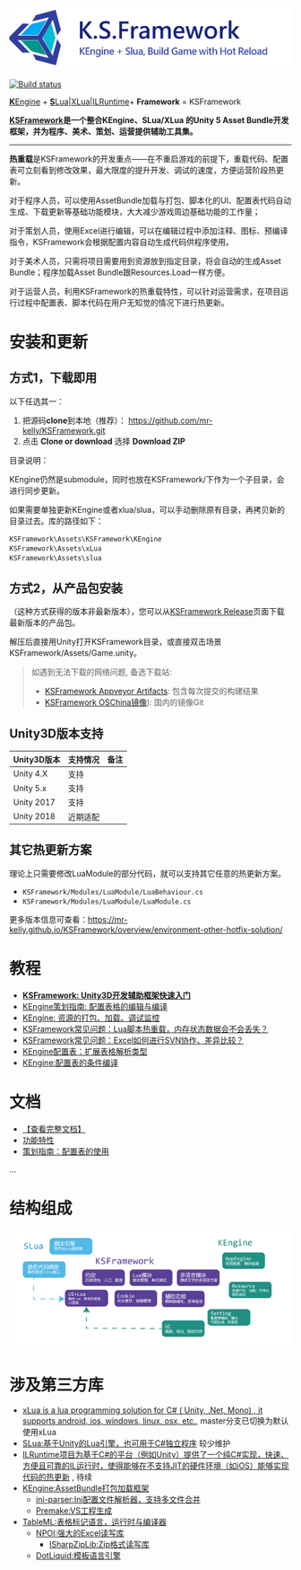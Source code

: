 
![KSFramework](Docs/KSFramework-logo.png)

[![Build status](https://ci.appveyor.com/api/projects/status/lt34ynvl3lac62ln/branch/master?svg=true)](https://ci.appveyor.com/project/mr-kelly/ksframework/branch/master)

[**K**Engine](https://github.com/mr-kelly/KEngine) + [**S**Lua](https://github.com/mr-kelly/slua)|[XLua](https://github.com/Tencent/xLua)|[ILRuntime](https://github.com/Ourpalm/ILRuntime)+ **Framework** = KSFramework

**[KSFramework](https://github.com/mr-kelly/KSFramework)是一个整合KEngine、SLua/XLua 的Unity 5 Asset Bundle开发框架，并为程序、美术、策划、运营提供辅助工具集。**

---------------------

**热重载**是KSFramework的开发重点——在不重启游戏的前提下，重载代码、配置表可立刻看到修改效果，最大限度的提升开发、调试的速度，方便运营阶段热更新。

对于程序人员，可以使用AssetBundle加载与打包、脚本化的UI、配置表代码自动生成、下载更新等基础功能模块，大大减少游戏周边基础功能的工作量；

对于策划人员，使用Excel进行编辑，可以在编辑过程中添加注释、图标、预编译指令，KSFramework会根据配置内容自动生成代码供程序使用。

对于美术人员，只需将项目需要用到资源放到指定目录，将会自动的生成Asset Bundle；程序加载Asset Bundle跟Resources.Load一样方便。


对于运营人员，利用KSFramework的热重载特性，可以针对运营需求，在项目运行过程中配置表、脚本代码在用户无知觉的情况下进行热更新。

# 安装和更新

## 方式1，下载即用

以下任选其一：

1. 把源码**clone**到本地（推荐）：  https://github.com/mr-kelly/KSFramework.git
2. 点击 **Clone or download**  选择 **Download ZIP** 

目录说明：

KEngine仍然是submodule，同时也放在KSFramework/下作为一个子目录，会进行同步更新。

如果需要单独更新KEngine或者xlua/slua，可以手动删除原有目录，再拷贝新的目录过去。库的路径如下：

```c#
KSFramework\Assets\KSFramework\KEngine
KSFramework\Assets\xLua
KSFramework\Assets\slua
```



## 方式2，从产品包安装

（这种方式获得的版本非最新版本），您可以从[KSFramework Release](https://github.com/mr-kelly/KSFramework/releases)页面下载最新版本的产品包。

解压后直接用Unity打开KSFramework目录，或直接双击场景KSFramework/Assets/Game.unity。

> 如遇到无法下载的网络问题, 备选下载站:
>
> - [KSFramework Appveyor Artifacts](https://ci.appveyor.com/project/mr-kelly/ksframework/branch/master/artifacts): 包含每次提交的构建结果
> - [KSFramework OSChina镜像](http://git.oschina.net/mrkelly/KSFramework)): 国内的镜像Git

## Unity3D版本支持

| Unity3D版本 | 支持情况 | 备注 |
| ----------- | -------- | ---- |
| Unity 4.X   | 支持     |      |
| Unity 5.x   | 支持     |      |
| Unity 2017  | 支持     |      |
| Unity 2018  | 近期适配 |      |


## 其它热更新方案

理论上只需要修改LuaModule的部分代码，就可以支持其它任意的热更新方案。

- `KSFramework/Modules/LuaModule/LuaBehaviour.cs`  
- `KSFramework/Modules/LuaModule/LuaModule.cs`

更多版本信息可查看：https://mr-kelly.github.io/KSFramework/overview/environment-other-hotfix-solution/

# 教程

- [**KSFramework: Unity3D开发辅助框架快速入门**](http://www.jianshu.com/p/ccb491ed4260)
- [KEngine策划指南: 配置表格的编辑与编译](http://www.jianshu.com/p/ead1a148b504)
- [KEngine: 资源的打包、加载、调试监控](http://www.jianshu.com/p/ce3b5d0bdf8c)
- [KSFramework常见问题：Lua脚本热重载，内存状态数据会不会丢失？](http://www.jianshu.com/p/eebd5cfce87f)
- [KSFramework常见问题：Excel如何进行SVN协作、差异比较？](http://www.jianshu.com/p/2ea5468e9d5b)
- [KEngine配置表：扩展表格解析类型](http://www.jianshu.com/p/722c5856166f)
- [KEngine:配置表的条件编译](http://www.jianshu.com/p/cb7ddfab23ba)

# 文档

- [【查看完整文档】](https://mr-kelly.github.io/KSFramework/)
- [功能特性](https://mr-kelly.github.io/KSFramework/overview/features/)
- [策划指南：配置表的使用](https://mr-kelly.github.io/KSFramework/setting/guide/)

...

# 结构组成

![KSFramework由KEngine和SLua结合组成](Docs/Structure.png)



# 涉及第三方库

- [xLua is a lua programming solution for C# ( Unity, .Net, Mono) , it supports android, ios, windows, linux, osx, etc.](https://github.com/Tencent/xLua), master分支已切换为默认使用xLua
- [SLua:基于Unity的Lua引擎，也可用于C#独立程序](https://github.com/pangweiwei/slua) 较少维护
- [ILRuntime项目为基于C#的平台（例如Unity）提供了一个纯C#实现，快速、方便且可靠的IL运行时，使得能够在不支持JIT的硬件环境（如iOS）能够实现代码的热更新](https://github.com/Ourpalm/ILRuntime) , 待续
- [KEngine:AssetBundle打包加载框架](https://github.com/mr-kelly/KEngine)
  - [ini-parser:Ini配置文件解析器，支持多文件合并](https://github.com/rickyah/ini-parser)
  - [Premake:VS工程生成](https://github.com/premake/premake-core)
- [TableML:表格标记语言，运行时与编译器](https://github.com/mr-kelly/TableML)
  - [NPOI:强大的Excel读写库](http://npoi.codeplex.com/)
    - [ISharpZipLib:Zip格式读写库](https://github.com/icsharpcode/SharpZipLib)
  - [DotLiquid:模板语言引擎](https://github.com/dotliquid/dotliquid)
